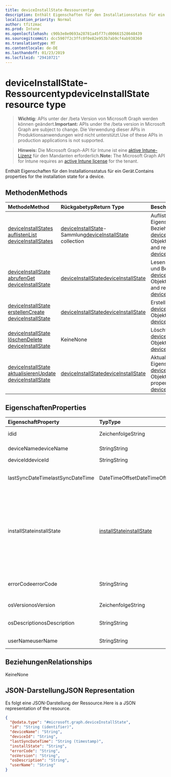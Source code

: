 ```yaml
---
title: deviceInstallState-Ressourcentyp
description: Enthält Eigenschaften für den Installationsstatus für ein Gerät.
localization_priority: Normal
author: tfitzmac
ms.prod: Intune
ms.openlocfilehash: c90b3e8e0693a28781a45f77cd00661528648439
ms.sourcegitcommit: dcc5907f2c3ffc0f0e82e953b7ab9cf4ab938360
ms.translationtype: MT
ms.contentlocale: de-DE
ms.lasthandoff: 01/23/2019
ms.locfileid: "29410721"
---
```

# <a name="deviceinstallstate-resource-type"></a><span data-ttu-id="e71a3-103">deviceInstallState-Ressourcentyp</span><span class="sxs-lookup"><span data-stu-id="e71a3-103">deviceInstallState resource type</span></span>

> <span data-ttu-id="e71a3-104">**Wichtig:** APIs unter der /beta Version von Microsoft Graph werden können geändert.</span><span class="sxs-lookup"><span data-stu-id="e71a3-104">**Important:** APIs under the /beta version in Microsoft Graph are subject to change.</span></span> <span data-ttu-id="e71a3-105">Die Verwendung dieser APIs in Produktionsanwendungen wird nicht unterstützt.</span><span class="sxs-lookup"><span data-stu-id="e71a3-105">Use of these APIs in production applications is not supported.</span></span>

> <span data-ttu-id="e71a3-106">**Hinweis:** Die Microsoft Graph-API für Intune ist eine [aktive Intune-Lizenz](https://go.microsoft.com/fwlink/?linkid=839381) für den Mandanten erforderlich.</span><span class="sxs-lookup"><span data-stu-id="e71a3-106">**Note:** The Microsoft Graph API for Intune requires an [active Intune license](https://go.microsoft.com/fwlink/?linkid=839381) for the tenant.</span></span>

<span data-ttu-id="e71a3-107">Enthält Eigenschaften für den Installationsstatus für ein Gerät.</span><span class="sxs-lookup"><span data-stu-id="e71a3-107">Contains properties for the installation state for a device.</span></span>

## <a name="methods"></a><span data-ttu-id="e71a3-108">Methoden</span><span class="sxs-lookup"><span data-stu-id="e71a3-108">Methods</span></span>
|<span data-ttu-id="e71a3-109">Methode</span><span class="sxs-lookup"><span data-stu-id="e71a3-109">Method</span></span>|<span data-ttu-id="e71a3-110">Rückgabetyp</span><span class="sxs-lookup"><span data-stu-id="e71a3-110">Return Type</span></span>|<span data-ttu-id="e71a3-111">Beschreibung</span><span class="sxs-lookup"><span data-stu-id="e71a3-111">Description</span></span>|
|:---|:---|:---|
|[<span data-ttu-id="e71a3-112">deviceInstallStates auflisten</span><span class="sxs-lookup"><span data-stu-id="e71a3-112">List deviceInstallStates</span></span>](../api/intune-books-deviceinstallstate-list.md)|<span data-ttu-id="e71a3-113">[deviceInstallState](../resources/intune-books-deviceinstallstate.md)-Sammlung</span><span class="sxs-lookup"><span data-stu-id="e71a3-113">[deviceInstallState](../resources/intune-books-deviceinstallstate.md) collection</span></span>|<span data-ttu-id="e71a3-114">Auflisten von Eigenschaften und Beziehungen der [deviceInstallState](../resources/intune-books-deviceinstallstate.md)-Objekte.</span><span class="sxs-lookup"><span data-stu-id="e71a3-114">List properties and relationships of the [deviceInstallState](../resources/intune-books-deviceinstallstate.md) objects.</span></span>|
|[<span data-ttu-id="e71a3-115">deviceInstallState abrufen</span><span class="sxs-lookup"><span data-stu-id="e71a3-115">Get deviceInstallState</span></span>](../api/intune-books-deviceinstallstate-get.md)|[<span data-ttu-id="e71a3-116">deviceInstallState</span><span class="sxs-lookup"><span data-stu-id="e71a3-116">deviceInstallState</span></span>](../resources/intune-books-deviceinstallstate.md)|<span data-ttu-id="e71a3-117">Lesen von Eigenschaften und Beziehungen des [deviceInstallState](../resources/intune-books-deviceinstallstate.md)-Objekts.</span><span class="sxs-lookup"><span data-stu-id="e71a3-117">Read properties and relationships of the [deviceInstallState](../resources/intune-books-deviceinstallstate.md) object.</span></span>|
|[<span data-ttu-id="e71a3-118">deviceInstallState erstellen</span><span class="sxs-lookup"><span data-stu-id="e71a3-118">Create deviceInstallState</span></span>](../api/intune-books-deviceinstallstate-create.md)|[<span data-ttu-id="e71a3-119">deviceInstallState</span><span class="sxs-lookup"><span data-stu-id="e71a3-119">deviceInstallState</span></span>](../resources/intune-books-deviceinstallstate.md)|<span data-ttu-id="e71a3-120">Erstellen eines neuen [deviceInstallState](../resources/intune-books-deviceinstallstate.md)-Objekts.</span><span class="sxs-lookup"><span data-stu-id="e71a3-120">Create a new [deviceInstallState](../resources/intune-books-deviceinstallstate.md) object.</span></span>|
|[<span data-ttu-id="e71a3-121">deviceInstallState löschen</span><span class="sxs-lookup"><span data-stu-id="e71a3-121">Delete deviceInstallState</span></span>](../api/intune-books-deviceinstallstate-delete.md)|<span data-ttu-id="e71a3-122">Keine</span><span class="sxs-lookup"><span data-stu-id="e71a3-122">None</span></span>|<span data-ttu-id="e71a3-123">Löscht ein [deviceInstallState](../resources/intune-books-deviceinstallstate.md)-Objekt.</span><span class="sxs-lookup"><span data-stu-id="e71a3-123">Deletes a [deviceInstallState](../resources/intune-books-deviceinstallstate.md).</span></span>|
|[<span data-ttu-id="e71a3-124">deviceInstallState aktualisieren</span><span class="sxs-lookup"><span data-stu-id="e71a3-124">Update deviceInstallState</span></span>](../api/intune-books-deviceinstallstate-update.md)|[<span data-ttu-id="e71a3-125">deviceInstallState</span><span class="sxs-lookup"><span data-stu-id="e71a3-125">deviceInstallState</span></span>](../resources/intune-books-deviceinstallstate.md)|<span data-ttu-id="e71a3-126">Aktualisieren der Eigenschaften eines [deviceInstallState](../resources/intune-books-deviceinstallstate.md)-Objekts.</span><span class="sxs-lookup"><span data-stu-id="e71a3-126">Update the properties of a [deviceInstallState](../resources/intune-books-deviceinstallstate.md) object.</span></span>|

## <a name="properties"></a><span data-ttu-id="e71a3-127">Eigenschaften</span><span class="sxs-lookup"><span data-stu-id="e71a3-127">Properties</span></span>
|<span data-ttu-id="e71a3-128">Eigenschaft</span><span class="sxs-lookup"><span data-stu-id="e71a3-128">Property</span></span>|<span data-ttu-id="e71a3-129">Typ</span><span class="sxs-lookup"><span data-stu-id="e71a3-129">Type</span></span>|<span data-ttu-id="e71a3-130">Beschreibung</span><span class="sxs-lookup"><span data-stu-id="e71a3-130">Description</span></span>|
|:---|:---|:---|
|<span data-ttu-id="e71a3-131">id</span><span class="sxs-lookup"><span data-stu-id="e71a3-131">id</span></span>|<span data-ttu-id="e71a3-132">Zeichenfolge</span><span class="sxs-lookup"><span data-stu-id="e71a3-132">String</span></span>|<span data-ttu-id="e71a3-133">Schlüssel der Entität</span><span class="sxs-lookup"><span data-stu-id="e71a3-133">Key of the entity.</span></span>|
|<span data-ttu-id="e71a3-134">deviceName</span><span class="sxs-lookup"><span data-stu-id="e71a3-134">deviceName</span></span>|<span data-ttu-id="e71a3-135">String</span><span class="sxs-lookup"><span data-stu-id="e71a3-135">String</span></span>|<span data-ttu-id="e71a3-136">Name des Geräts</span><span class="sxs-lookup"><span data-stu-id="e71a3-136">Device name.</span></span>|
|<span data-ttu-id="e71a3-137">deviceId</span><span class="sxs-lookup"><span data-stu-id="e71a3-137">deviceId</span></span>|<span data-ttu-id="e71a3-138">String</span><span class="sxs-lookup"><span data-stu-id="e71a3-138">String</span></span>|<span data-ttu-id="e71a3-139">ID des Geräts</span><span class="sxs-lookup"><span data-stu-id="e71a3-139">Device Id.</span></span>|
|<span data-ttu-id="e71a3-140">lastSyncDateTime</span><span class="sxs-lookup"><span data-stu-id="e71a3-140">lastSyncDateTime</span></span>|<span data-ttu-id="e71a3-141">DateTimeOffset</span><span class="sxs-lookup"><span data-stu-id="e71a3-141">DateTimeOffset</span></span>|<span data-ttu-id="e71a3-142">Datum und Uhrzeit der letzten Synchronisierung</span><span class="sxs-lookup"><span data-stu-id="e71a3-142">Last sync date and time.</span></span>|
|<span data-ttu-id="e71a3-143">installState</span><span class="sxs-lookup"><span data-stu-id="e71a3-143">installState</span></span>|[<span data-ttu-id="e71a3-144">installState</span><span class="sxs-lookup"><span data-stu-id="e71a3-144">installState</span></span>](../resources/intune-books-installstate.md)|<span data-ttu-id="e71a3-145">Installationsstatus des E-Books.</span><span class="sxs-lookup"><span data-stu-id="e71a3-145">The install state of the eBook.</span></span> <span data-ttu-id="e71a3-146">Mögliche Werte sind: `notApplicable`, `installed`, `failed`, `notInstalled`, `uninstallFailed` und `unknown`.</span><span class="sxs-lookup"><span data-stu-id="e71a3-146">Possible values are: `notApplicable`, `installed`, `failed`, `notInstalled`, `uninstallFailed`, `unknown`.</span></span>|
|<span data-ttu-id="e71a3-147">errorCode</span><span class="sxs-lookup"><span data-stu-id="e71a3-147">errorCode</span></span>|<span data-ttu-id="e71a3-148">String</span><span class="sxs-lookup"><span data-stu-id="e71a3-148">String</span></span>|<span data-ttu-id="e71a3-149">Fehlercode von Installationsfehlern</span><span class="sxs-lookup"><span data-stu-id="e71a3-149">The error code for install failures.</span></span>|
|<span data-ttu-id="e71a3-150">osVersion</span><span class="sxs-lookup"><span data-stu-id="e71a3-150">osVersion</span></span>|<span data-ttu-id="e71a3-151">Zeichenfolge</span><span class="sxs-lookup"><span data-stu-id="e71a3-151">String</span></span>|<span data-ttu-id="e71a3-152">Betriebssystemversion</span><span class="sxs-lookup"><span data-stu-id="e71a3-152">OS Version.</span></span>|
|<span data-ttu-id="e71a3-153">osDescription</span><span class="sxs-lookup"><span data-stu-id="e71a3-153">osDescription</span></span>|<span data-ttu-id="e71a3-154">String</span><span class="sxs-lookup"><span data-stu-id="e71a3-154">String</span></span>|<span data-ttu-id="e71a3-155">Beschreibung des Betriebssystems</span><span class="sxs-lookup"><span data-stu-id="e71a3-155">OS Description.</span></span>|
|<span data-ttu-id="e71a3-156">userName</span><span class="sxs-lookup"><span data-stu-id="e71a3-156">userName</span></span>|<span data-ttu-id="e71a3-157">String</span><span class="sxs-lookup"><span data-stu-id="e71a3-157">String</span></span>|<span data-ttu-id="e71a3-158">Benutzername des Geräts</span><span class="sxs-lookup"><span data-stu-id="e71a3-158">Device User Name.</span></span>|

## <a name="relationships"></a><span data-ttu-id="e71a3-159">Beziehungen</span><span class="sxs-lookup"><span data-stu-id="e71a3-159">Relationships</span></span>
<span data-ttu-id="e71a3-160">Keine</span><span class="sxs-lookup"><span data-stu-id="e71a3-160">None</span></span>

## <a name="json-representation"></a><span data-ttu-id="e71a3-161">JSON-Darstellung</span><span class="sxs-lookup"><span data-stu-id="e71a3-161">JSON Representation</span></span>
<span data-ttu-id="e71a3-162">Es folgt eine JSON-Darstellung der Ressource.</span><span class="sxs-lookup"><span data-stu-id="e71a3-162">Here is a JSON representation of the resource.</span></span>
<!-- {
  "blockType": "resource",
  "keyProperty": "id",
  "@odata.type": "microsoft.graph.deviceInstallState"
}
-->
``` json
{
  "@odata.type": "#microsoft.graph.deviceInstallState",
  "id": "String (identifier)",
  "deviceName": "String",
  "deviceId": "String",
  "lastSyncDateTime": "String (timestamp)",
  "installState": "String",
  "errorCode": "String",
  "osVersion": "String",
  "osDescription": "String",
  "userName": "String"
}
```





